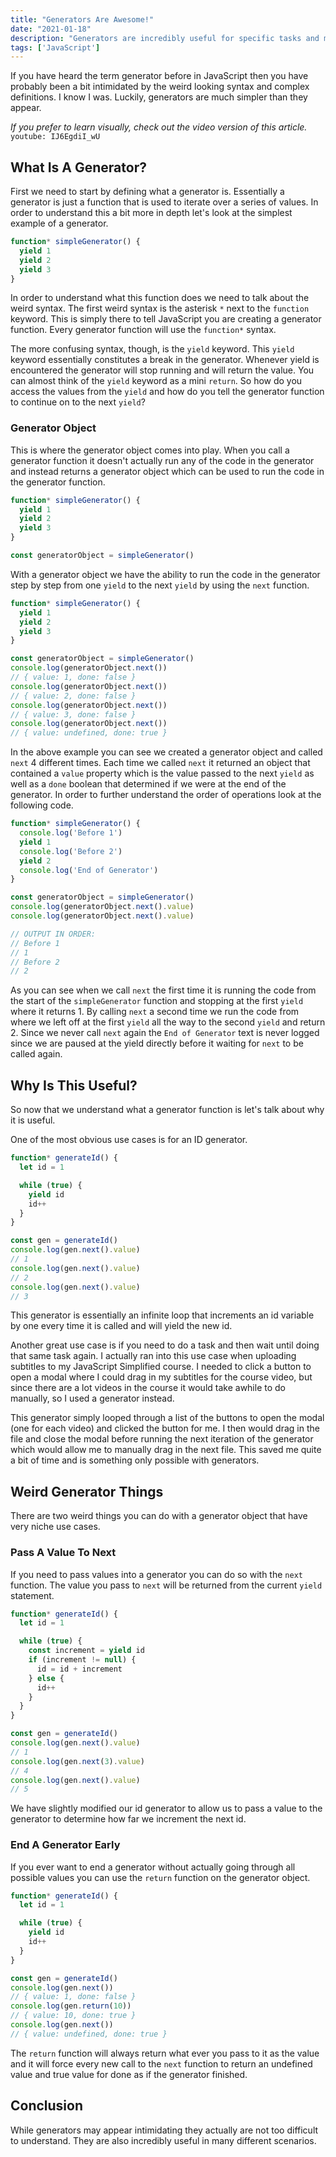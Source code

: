```yaml
---
title: "Generators Are Awesome!"
date: "2021-01-18"
description: "Generators are incredibly useful for specific tasks and much easier to use than they appear."
tags: ['JavaScript']
---
```


If you have heard the term generator before in JavaScript then you have probably been a bit intimidated by the weird looking syntax and complex definitions. I know I was. Luckily, generators are much simpler than they appear.

*If you prefer to learn visually, check out the video version of this article.*
`youtube: IJ6EgdiI_wU`

## What Is A Generator?

First we need to start by defining what a generator is. Essentially a generator is just a function that is used to iterate over a series of values. In order to understand this a bit more in depth let's look at the simplest example of a generator.
```js
function* simpleGenerator() {
  yield 1
  yield 2
  yield 3
}
```
In order to understand what this function does we need to talk about the weird syntax. The first weird syntax is the asterisk `*` next to the `function` keyword. This is simply there to tell JavaScript you are creating a generator function. Every generator function will use the `function*` syntax.

The more confusing syntax, though, is the `yield` keyword. This `yield` keyword essentially constitutes a break in the generator. Whenever yield is encountered the generator will stop running and will return the value. You can almost think of the `yield` keyword as a mini `return`. So how do you access the values from the `yield` and how do you tell the generator function to continue on to the next `yield`?

### Generator Object

This is where the generator object comes into play. When you call a generator function it doesn't actually run any of the code in the generator and instead returns a generator object which can be used to run the code in the generator function.
```js
function* simpleGenerator() {
  yield 1
  yield 2
  yield 3
}

const generatorObject = simpleGenerator()
```
With a generator object we have the ability to run the code in the generator step by step from one `yield` to the next `yield` by using the `next` function.
```js
function* simpleGenerator() {
  yield 1
  yield 2
  yield 3
}

const generatorObject = simpleGenerator()
console.log(generatorObject.next())
// { value: 1, done: false }
console.log(generatorObject.next())
// { value: 2, done: false }
console.log(generatorObject.next())
// { value: 3, done: false }
console.log(generatorObject.next())
// { value: undefined, done: true }
```
In the above example you can see we created a generator object and called `next` 4 different times. Each time we called `next` it returned an object that contained a `value` property which is the value passed to the next `yield` as well as a `done` boolean that determined if we were at the end of the generator. In order to further understand the order of operations look at the following code.
```js
function* simpleGenerator() {
  console.log('Before 1')
  yield 1
  console.log('Before 2')
  yield 2
  console.log('End of Generator')
}

const generatorObject = simpleGenerator()
console.log(generatorObject.next().value)
console.log(generatorObject.next().value)

// OUTPUT IN ORDER:
// Before 1
// 1
// Before 2
// 2
```
As you can see when we call `next` the first time it is running the code from the start of the `simpleGenerator` function and stopping at the first `yield` where it returns 1. By calling `next` a second time we run the code from where we left off at the first `yield` all the way to the second `yield` and return 2. Since we never call `next` again the `End of Generator` text is never logged since we are paused at the yield directly before it waiting for `next` to be called again.

## Why Is This Useful?

So now that we understand what a generator function is let's talk about why it is useful.

One of the most obvious use cases is for an ID generator.
```js
function* generateId() {
  let id = 1

  while (true) {
    yield id
    id++
  }
}

const gen = generateId()
console.log(gen.next().value)
// 1
console.log(gen.next().value)
// 2
console.log(gen.next().value)
// 3
```
This generator is essentially an infinite loop that increments an id variable by one every time it is called and will yield the new id.

Another great use case is if you need to do a task and then wait until doing that same task again. I actually ran into this use case when uploading subtitles to my JavaScript Simplified course. I needed to click a button to open a modal where I could drag in my subtitles for the course video, but since there are a lot videos in the course it would take awhile to do manually, so I used a generator instead.

This generator simply looped through a list of the buttons to open the modal (one for each video) and clicked the button for me. I then would drag in the file and close the modal before running the next iteration of the generator which would allow me to manually drag in the next file. This saved me quite a bit of time and is something only possible with generators.

## Weird Generator Things

There are two weird things you can do with a generator object that have very niche use cases.

### Pass A Value To Next

If you need to pass values into a generator you can do so with the `next` function. The value you pass to `next` will be returned from the current `yield` statement.
```js
function* generateId() {
  let id = 1

  while (true) {
    const increment = yield id
    if (increment != null) {
      id = id + increment
    } else {
      id++
    } 
  }
}

const gen = generateId()
console.log(gen.next().value)
// 1
console.log(gen.next(3).value)
// 4
console.log(gen.next().value)
// 5
```
We have slightly modified our id generator to allow us to pass a value to the generator to determine how far we increment the next id.

### End A Generator Early

If you ever want to end a generator without actually going through all possible values you can use the `return` function on the generator object.
```js
function* generateId() {
  let id = 1

  while (true) {
    yield id
    id++
  }
}

const gen = generateId()
console.log(gen.next())
// { value: 1, done: false }
console.log(gen.return(10))
// { value: 10, done: true }
console.log(gen.next())
// { value: undefined, done: true }
```
The `return` function will always return what ever you pass to it as the value and it will force every new call to the `next` function to return an undefined value and true value for done as if the generator finished.

## Conclusion

While generators may appear intimidating they actually are not too difficult to understand. They are also incredibly useful in many different scenarios.
